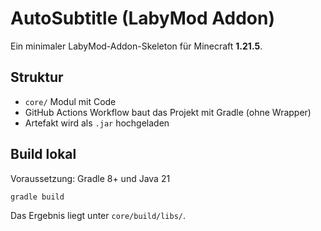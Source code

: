 # AutoSubtitle (LabyMod Addon)

Ein minimaler LabyMod-Addon-Skeleton für Minecraft **1.21.5**.

## Struktur
- `core/` Modul mit Code
- GitHub Actions Workflow baut das Projekt mit Gradle (ohne Wrapper)
- Artefakt wird als `.jar` hochgeladen

## Build lokal
Voraussetzung: Gradle 8+ und Java 21
```bash
gradle build
```
Das Ergebnis liegt unter `core/build/libs/`.
